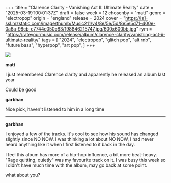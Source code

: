 +++
title = "Clarence Clarity - Vanishing Act II: Ultimate Reality"
date = "2025-03-19T00:01:37Z"
draft = false
week = 12
chosenby = "matt"
genre = "electropop"
origin = "england"
release = 2024
cover = "https://is1-ssl.mzstatic.com/image/thumb/Music211/v4/8e/5e/5d/8e5e5d71-400e-0a6a-98cb-c7744c050c83/198846215747.jpg/600x600bb.jpg"
rym = "https://rateyourmusic.com/release/album/clarence-clarity/vanishing-act-ii-ultimate-reality/"
tags = [
    "2024",
    "electropop",
    "glitch pop",
    "alt rnb",
    "future bass",
    "hyperpop",
    "art pop",
]
+++

![](https://is1-ssl.mzstatic.com/image/thumb/Music211/v4/8e/5e/5d/8e5e5d71-400e-0a6a-98cb-c7744c050c83/198846215747.jpg/600x600bb.jpg)

**matt**

I just remembered Clarence clarity and apparently he released an album last year

Could be good

**garbhan**

Nice pick, haven't listened to him in a long time

---

**garbhan**

I enjoyed a few of the tracks. It's cool to see how his sound has changed slightly since NO NOW. I was thinking a lot about NO NOW, I had never heard anything like it when I first listened to it back in the day.

I feel this album has more of a hip-hop influence, a bit more beat-heavy. "Rage quitting, quietly" was my favourite track on it. I was busy this week so I didn't have much time with the album, may go back at some point.

what about you?
